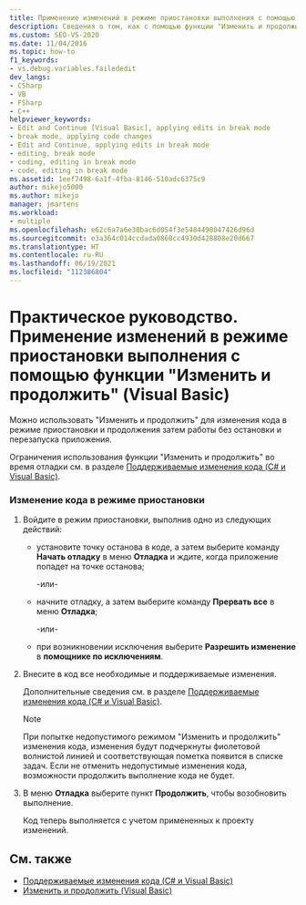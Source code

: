 ```yaml
---
title: Применение изменений в режиме приостановки выполнения с помощью функции "Изменить и продолжить" | Документация Майкрософт
description: Сведения о том, как с помощью функции "Изменить и продолжить" изменить код в Visual Basic в режиме приостановки выполнения. Существует несколько способов перехода в режим приостановки выполнения.
ms.custom: SEO-VS-2020
ms.date: 11/04/2016
ms.topic: how-to
f1_keywords:
- vs.debug.variables.failededit
dev_langs:
- CSharp
- VB
- FSharp
- C++
helpviewer_keywords:
- Edit and Continue [Visual Basic], applying edits in break mode
- break mode, applying code changes
- Edit and Continue, applying edits in break mode
- editing, break mode
- coding, editing in break mode
- code, editing in break mode
ms.assetid: 1eef7498-6a1f-4fba-8146-510adc6375c9
author: mikejo5000
ms.author: mikejo
manager: jmartens
ms.workload:
- multiple
ms.openlocfilehash: e62c6a7a6e30bac6d054f3e5484498047426d96d
ms.sourcegitcommit: e3a364c014ccdada0860cc4930d428808e20d667
ms.translationtype: HT
ms.contentlocale: ru-RU
ms.lasthandoff: 06/19/2021
ms.locfileid: "112386804"
---
```

# <a name="how-to-apply-edits-in-break-mode-with-edit-and-continue-visual-basic"></a>Практическое руководство. Применение изменений в режиме приостановки выполнения с помощью функции "Изменить и продолжить" (Visual Basic)
Можно использовать "Изменить и продолжить" для изменения кода в режиме приостановки и продолжения затем работы без остановки и перезапуска приложения.

Ограничения использования функции "Изменить и продолжить" во время отладки см. в разделе [Поддерживаемые изменения кода (C# и Visual Basic)](../debugger/supported-code-changes-csharp.md).

### <a name="to-edit-code-in-break-mode"></a>Изменение кода в режиме приостановки

1. Войдите в режим приостановки, выполнив одно из следующих действий:

    - установите точку останова в коде, а затем выберите команду **Начать отладку** в меню **Отладка** и ждите, когда приложение попадет на точке останова;

         -или-

    - начните отладку, а затем выберите команду **Прервать все** в меню **Отладка**;

         -или-

    - при возникновении исключения выберите **Разрешить изменение** в **помощнике по исключениям**.

2. Внесите в код все необходимые и поддерживаемые изменения.

     Дополнительные сведения см. в разделе [Поддерживаемые изменения кода (C# и Visual Basic)](../debugger/supported-code-changes-csharp.md).

    > [!NOTE]
    > При попытке недопустимого режимом "Изменить и продолжить" изменения кода, изменения будут подчеркнуты фиолетовой волнистой линией и соответствующая пометка появится в списке задач. Если не отменить недопустимые изменения кода, возможности продолжить выполнение кода не будет.

3. В меню **Отладка** выберите пункт **Продолжить**, чтобы возобновить выполнение.

     Код теперь выполняется с учетом примененных к проекту изменений.

## <a name="see-also"></a>См. также
- [Поддерживаемые изменения кода (C# и Visual Basic)](../debugger/supported-code-changes-csharp.md)
- [Изменить и продолжить (Visual Basic)](../debugger/edit-and-continue-visual-basic.md)
